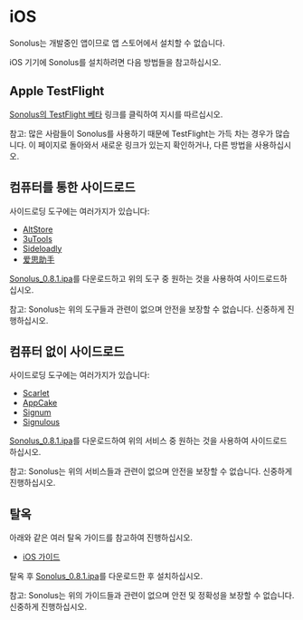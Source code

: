 # iOS

Sonolus는 개발중인 앱이므로 앱 스토어에서 설치할 수 없습니다.

iOS 기기에 Sonolus를 설치하려면 다음 방법들을 참고하십시오.

## Apple TestFlight

[Sonolus의 TestFlight 베타](https://testflight.apple.com/join/mdFtAf92) 링크를 클릭하여 지시를 따르십시오.

참고: 많은 사람들이 Sonolus를 사용하기 때문에 TestFlight는 가득 차는 경우가 많습니다. 이 페이지로 돌아와서 새로운 링크가 있는지 확인하거나, 다른 방법을 사용하십시오.

## 컴퓨터를 통한 사이드로드

사이드로딩 도구에는 여러가지가 있습니다:

-   [AltStore](https://altstore.io)
-   [3uTools](http://3u.com)
-   [Sideloadly](https://sideloadly.io)
-   [爱思助手](https://www.i4.cn)

[Sonolus_0.8.1.ipa](https://download.sonolus.com/Sonolus_0.8.1.ipa)를 다운로드하고 위의 도구 중 원하는 것을 사용하여 사이드로드하십시오.

참고: Sonolus는 위의 도구들과 관련이 없으며 안전을 보장할 수 없습니다. 신중하게 진행하십시오.

## 컴퓨터 없이 사이드로드

사이드로딩 도구에는 여러가지가 있습니다:

-   [Scarlet](https://usescarlet.com)
-   [AppCake](https://www.iphonecake.com)
-   [Signum](https://signumsign.me)
-   [Signulous](https://www.signulous.com)

[Sonolus_0.8.1.ipa](https://download.sonolus.com/Sonolus_0.8.1.ipa)를 다운로드하여 위의 서비스 중 원하는 것을 사용하여 사이드로드하십시오.

참고: Sonolus는 위의 서비스들과 관련이 없으며 안전을 보장할 수 없습니다. 신중하게 진행하십시오.

## 탈옥

아래와 같은 여러 탈옥 가이드를 참고하여 진행하십시오.

-   [iOS 가이드](https://ios.cfw.guide)

탈옥 후 [Sonolus_0.8.1.ipa](https://download.sonolus.com/Sonolus_0.8.1.ipa)를 다운로드한 후 설치하십시오.

참고: Sonolus는 위의 가이드들과 관련이 없으며 안전 및 정확성을 보장할 수 없습니다. 신중하게 진행하십시오.
